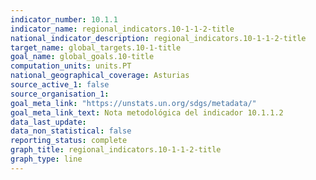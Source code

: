 ```yaml
---
indicator_number: 10.1.1
indicator_name: regional_indicators.10-1-1-2-title
national_indicator_description: regional_indicators.10-1-1-2-title
target_name: global_targets.10-1-title
goal_name: global_goals.10-title
computation_units: units.PT
national_geographical_coverage: Asturias
source_active_1: false
source_organisation_1:  
goal_meta_link: "https://unstats.un.org/sdgs/metadata/"
goal_meta_link_text: Nota metodológica del indicador 10.1.1.2
data_last_update:  
data_non_statistical: false
reporting_status: complete
graph_title: regional_indicators.10-1-1-2-title
graph_type: line
---
```

